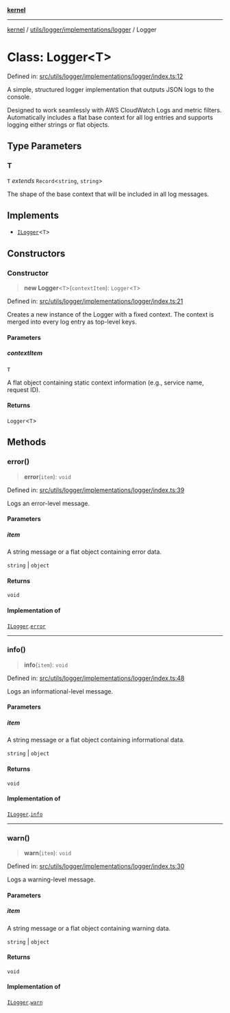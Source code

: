 [**kernel**](../../../../../README.md)

***

[kernel](../../../../../modules.md) / [utils/logger/implementations/logger](../README.md) / Logger

# Class: Logger\<T\>

Defined in: [src/utils/logger/implementations/logger/index.ts:12](https://github.com/atolini/dyna-x/blob/9212a96a81963b1f87ab4e0a5690bd13f536ed17/src/utils/logger/implementations/logger/index.ts#L12)

A simple, structured logger implementation that outputs JSON logs to the console.

Designed to work seamlessly with AWS CloudWatch Logs and metric filters.
Automatically includes a flat base context for all log entries and supports
logging either strings or flat objects.

## Type Parameters

### T

`T` *extends* `Record`\<`string`, `string`\>

The shape of the base context that will be included in all log messages.

## Implements

- [`ILogger`](../../../contracts/interfaces/ILogger.md)\<`T`\>

## Constructors

### Constructor

> **new Logger**\<`T`\>(`contextItem`): `Logger`\<`T`\>

Defined in: [src/utils/logger/implementations/logger/index.ts:21](https://github.com/atolini/dyna-x/blob/9212a96a81963b1f87ab4e0a5690bd13f536ed17/src/utils/logger/implementations/logger/index.ts#L21)

Creates a new instance of the Logger with a fixed context.
The context is merged into every log entry as top-level keys.

#### Parameters

##### contextItem

`T`

A flat object containing static context information (e.g., service name, request ID).

#### Returns

`Logger`\<`T`\>

## Methods

### error()

> **error**(`item`): `void`

Defined in: [src/utils/logger/implementations/logger/index.ts:39](https://github.com/atolini/dyna-x/blob/9212a96a81963b1f87ab4e0a5690bd13f536ed17/src/utils/logger/implementations/logger/index.ts#L39)

Logs an error-level message.

#### Parameters

##### item

A string message or a flat object containing error data.

`string` | `object`

#### Returns

`void`

#### Implementation of

[`ILogger`](../../../contracts/interfaces/ILogger.md).[`error`](../../../contracts/interfaces/ILogger.md#error)

***

### info()

> **info**(`item`): `void`

Defined in: [src/utils/logger/implementations/logger/index.ts:48](https://github.com/atolini/dyna-x/blob/9212a96a81963b1f87ab4e0a5690bd13f536ed17/src/utils/logger/implementations/logger/index.ts#L48)

Logs an informational-level message.

#### Parameters

##### item

A string message or a flat object containing informational data.

`string` | `object`

#### Returns

`void`

#### Implementation of

[`ILogger`](../../../contracts/interfaces/ILogger.md).[`info`](../../../contracts/interfaces/ILogger.md#info)

***

### warn()

> **warn**(`item`): `void`

Defined in: [src/utils/logger/implementations/logger/index.ts:30](https://github.com/atolini/dyna-x/blob/9212a96a81963b1f87ab4e0a5690bd13f536ed17/src/utils/logger/implementations/logger/index.ts#L30)

Logs a warning-level message.

#### Parameters

##### item

A string message or a flat object containing warning data.

`string` | `object`

#### Returns

`void`

#### Implementation of

[`ILogger`](../../../contracts/interfaces/ILogger.md).[`warn`](../../../contracts/interfaces/ILogger.md#warn)
